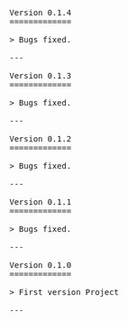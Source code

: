 <pre>

Version 0.1.4
=============

> Bugs fixed.

---

Version 0.1.3
=============

> Bugs fixed.

---

Version 0.1.2
=============

> Bugs fixed.

---

Version 0.1.1
=============

> Bugs fixed.

---

Version 0.1.0
=============

> First version Project

---

</pre>